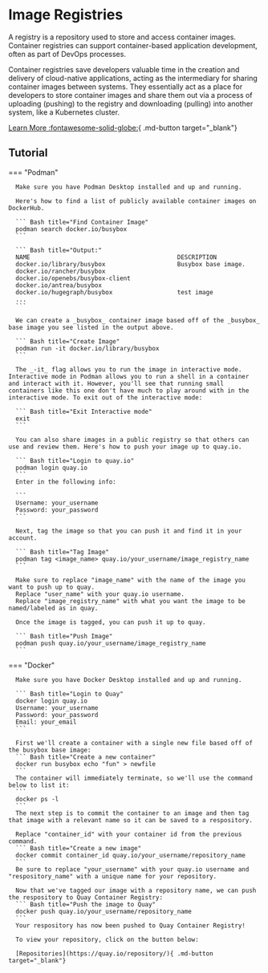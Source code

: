 # Image Registries

A registry is a repository used to store and access container images. Container registries can support container-based application development, often as part of DevOps processes.

Container registries save developers valuable time in the creation and delivery of cloud-native applications, acting as the intermediary for sharing container images between systems. They essentially act as a place for developers to store container images and share them out via a process of uploading (pushing) to the registry and downloading (pulling) into another system, like a Kubernetes cluster.

[Learn More :fontawesome-solid-globe:](https://www.redhat.com/en/topics/cloud-native-apps/what-is-a-container-registry){ .md-button target="\_blank"}

## Tutorial

=== "Podman"

      Make sure you have Podman Desktop installed and up and running.

      Here's how to find a list of publicly available container images on DockerHub.

      ``` Bash title="Find Container Image"
      podman search docker.io/busybox
      ```

      ``` Bash title="Output:"
      NAME                                         DESCRIPTION
      docker.io/library/busybox                    Busybox base image.
      docker.io/rancher/busybox
      docker.io/openebs/busybox-client
      docker.io/antrea/busybox
      docker.io/hugegraph/busybox                  test image
      ...
      ```

      We can create a _busybox_ container image based off of the _busybox_ base image you see listed in the output above.

      ``` Bash title="Create Image"
      podman run -it docker.io/library/busybox
      ```

      The _-it_ flag allows you to run the image in interactive mode. Interactive mode in Podman allows you to run a shell in a container and interact with it. However, you'll see that running small containers like this one don't have much to play around with in the interactive mode. To exit out of the interactive mode:

      ``` Bash title="Exit Interactive mode"
      exit
      ```

      You can also share images in a public registry so that others can use and review them. Here's how to push your image up to quay.io.

      ``` Bash title="Login to quay.io"
      podman login quay.io
      ```
      Enter in the following info:

      ```
      Username: your_username
      Password: your_password
      ```

      Next, tag the image so that you can push it and find it in your account.

      ``` Bash title="Tag Image"
      podman tag <image_name> quay.io/your_username/image_registry_name
      ```

      Make sure to replace "image_name" with the name of the image you want to push up to quay.
      Replace "user_name" with your quay.io username.
      Replace "image_registry_name" with what you want the image to be named/labeled as in quay.

      Once the image is tagged, you can push it up to quay.

      ``` Bash title="Push Image"
      podman push quay.io/your_username/image_registry_name
      ```

=== "Docker"

      Make sure you have Docker Desktop installed and up and running.

      ``` Bash title="Login to Quay"
      docker login quay.io
      Username: your_username
      Password: your_password
      Email: your_email
      ```

      First we'll create a container with a single new file based off of the busybox base image:
      ``` Bash title="Create a new container"
      docker run busybox echo "fun" > newfile
      ```
      The container will immediately terminate, so we'll use the command below to list it:
      ```
      docker ps -l
      ```
      The next step is to commit the container to an image and then tag that image with a relevant name so it can be saved to a respository.

      Replace "container_id" with your container id from the previous command.
      ``` Bash title="Create a new image"
      docker commit container_id quay.io/your_username/repository_name
      ```
      Be sure to replace "your_username" with your quay.io username and "respository_name" with a unique name for your repository.

      Now that we've tagged our image with a repository name, we can push the respository to Quay Container Registry:
      ``` Bash title="Push the image to Quay"
      docker push quay.io/your_username/repository_name
      ```
      Your respository has now been pushed to Quay Container Registry!

      To view your repository, click on the button below:

      [Repositories](https://quay.io/repository/){ .md-button target="_blank"}
